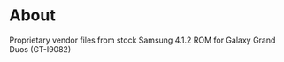 About
============================

Proprietary vendor files from stock Samsung 4.1.2 ROM for Galaxy Grand Duos (GT-I9082)
